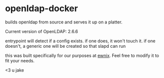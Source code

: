 # openldap-docker  

builds openldap from source and serves it up on a platter.  

Current version of OpenLDAP: 2.6.6  

entrypoint will detect if a config exists. if one does, it won't touch it. if one doesn't, a generic one will be created so that slapd can run  

this was built specifically for our purposes at [ewnix](https://www.ewnix.net). Feel free to modify it to fit your needs.  

<3 u jake
